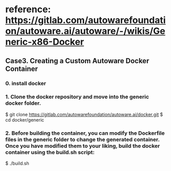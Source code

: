 # reference: https://gitlab.com/autowarefoundation/autoware.ai/autoware/-/wikis/Generic-x86-Docker

## Case3. Creating a Custom Autoware Docker Container

### 0. install docker

### 1. Clone the docker repository and move into the generic docker folder.
$ git clone https://gitlab.com/autowarefoundation/autoware.ai/docker.git
$ cd docker/generic

### 2. Before building the container, you can modify the Dockerfile files in the generic folder to change the generated container. Once you have modified them to your liking, build the docker container using the build.sh script:
$ ./build.sh
